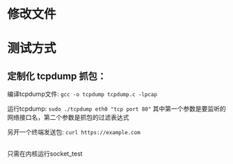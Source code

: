# 修改文件

# 测试方式
## 定制化 tcpdump 抓包：
编译tcpdump文件: `gcc -o tcpdump tcpdump.c -lpcap`

运行tcpdump: `sudo ./tcpdump eth0 "tcp port 80"`
其中第一个参数是要监听的网络接口名，第二个参数是抓包的过滤表达式

另开一个终端发送包: `curl https://example.com`

## 
只需在内核运行socket_test
